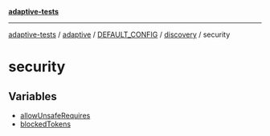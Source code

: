 [**adaptive-tests**](../../../../../../../README.md)

***

[adaptive-tests](../../../../../../../README.md) / [adaptive](../../../../../../README.md) / [DEFAULT\_CONFIG](../../../../README.md) / [discovery](../../README.md) / security

# security

## Variables

- [allowUnsafeRequires](variables/allowUnsafeRequires.md)
- [blockedTokens](variables/blockedTokens.md)
